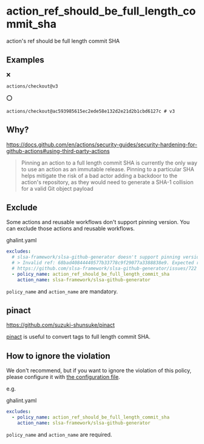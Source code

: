 # action_ref_should_be_full_length_commit_sha

action's ref should be full length commit SHA

## Examples

:x:

```
actions/checkout@v3
```

⭕

```
actions/checkout@ac593985615ec2ede58e132d2e21d2b1cbd6127c # v3
```

## Why?

https://docs.github.com/en/actions/security-guides/security-hardening-for-github-actions#using-third-party-actions

> Pinning an action to a full length commit SHA is currently the only way to use an action as an immutable release.
> Pinning to a particular SHA helps mitigate the risk of a bad actor adding a backdoor to the action's repository, as they would need to generate a SHA-1 collision for a valid Git object payload

## Exclude

Some actions and reusable workflows don't support pinning version.
You can exclude those actions and reusable workflows.

ghalint.yaml

```yaml
excludes:
  # slsa-framework/slsa-github-generator doesn't support pinning version
  # > Invalid ref: 68bad40844440577b33778c9f29077a3388838e9. Expected ref of the form refs/tags/vX.Y.Z
  # https://github.com/slsa-framework/slsa-github-generator/issues/722
  - policy_name: action_ref_should_be_full_length_commit_sha
    action_name: slsa-framework/slsa-github-generator
```

`policy_name` and `action_name` are mandatory.

## pinact

https://github.com/suzuki-shunsuke/pinact

[pinact](https://github.com/suzuki-shunsuke/pinact) is useful to convert tags to full length commit SHA.

## How to ignore the violation

We don't recommend, but if you want to ignore the violation of this policy, please configure it with [the configuration file](../../README.md#configuration-file).

e.g.

ghalint.yaml

```yaml
excludes:
  - policy_name: action_ref_should_be_full_length_commit_sha
    action_name: slsa-framework/slsa-github-generator
```

`policy_name` and `action_name` are required.
